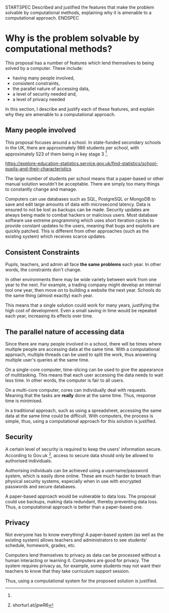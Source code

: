 STARTSPEC
Described and justified the features that make
the problem solvable by computational methods,
explaining why it is amenable to a computational
approach.
ENDSPEC

Why is the problem solvable by computational methods?
=====================================================

This proposal has a number of features which lend themselves to being solved by
a computer. These include:

  * having many people involved,
  * consistent constraints,
  * the parallel nature of accessing data,
  * a level of security needed and,
  * a level of privacy needed

In this section, I describe and justify each of these features, and explain why
they are amenable to a computational approach.
	   
Many people involved
--------------------

This proposal focuses around a school. In state-funded secondary schools in the
UK, there are approximately 986 students per school, with approximately 523 of
them being in key stage 3 [^student_statistics_gov_uk].

[^student_statistics_gov_uk]:
https://explore-education-statistics.service.gov.uk/find-statistics/school-pupils-and-their-characteristics

The large number of students per school means that a paper-based or other manual
solution wouldn't be acceptable. There are simply too many things to constantly
change and manage.

Computers can use databases such as SQL, PostgreSQL or MongoDB to save and edit
large amounts of data with microsecond latency. Data is ensured to not be lost
as backups can be made. Security updates are always being made to combat hackers
or malicious users. Most database software use extreme programming which uses
short iteration cycles to provide constant updates to the users, meaning that
bugs and exploits are quickly patched. This is different from other approaches
(such as the existing system) which receives scarce updates.

Consistent Constraints
----------------------

Pupils, teachers, and admin all face **the same problems** each year. In other
words, the constraints don't change.

In other environments there may be wide variety between work from one year to
the next. For example, a trading company might develop an internal tool one
year, then move on to building a website the next year. Schools do the same
thing (almost exactly) each year.

This means that a single solution could work for many years, justifying the high
cost of development. Even a small saving in time would be repeated each year,
increasing its effects over time.

The parallel nature of accessing data
-------------------------------------

Since there are many people involved in a school, there will be times where
multiple people are accessing data at the same time. With a computational
approach, multiple threads can be used to split the work, thus answering
multiple user's queries at the same time.

On a single-core computer, time-slicing can be used to give the appearance of
multitasking. This means that each user accessing the data needs to wait less
time. In other words, the computer is fair to all users.

On a multi-core computer, cores can individually deal with requests. Meaning
that the tasks are __really__ done at the same time. Thus, response time is
minimised.

In a traditional approach, such as using a spreadsheet, accessing the same data
at the same time could be difficult. With computers, the process is simple,
thus, using a computational approach for this solution is justified.


Security
--------

A certain level of security is required to keep the users' information secure.
According to Gov.uk [^minimum-cs-security-gov-uk], access to secure data should
only be allowed to authorised individuals.

[^minimum-cs-security-gov-uk]: shorturl.at/jpwR6

Authorising individuals can be achieved using a username/password system, which
is easily done online. These are much harder to breach than physical security
systems, especially when in use with encrypted passwords and secure databases.

A paper-based approach would be vulnerable to data loss. The proposal could use
backups, making data redundant, thereby preventing data loss. Thus, a
computational approach is better than a paper-based one.

Privacy
-------

Not everyone has to know everything! A paper-based system (as well as the
existing system) allows teachers and administrators to see students' schedule,
homework, grades, etc.

Computers lend themselves to privacy as data can be processed without a human
interacting or learning it. Computers are good for privacy. The system requires
privacy as, for example, some students may not want their teachers to know that
they take curriculum support session.

Thus, using a computational system for the proposed solution is justified.
